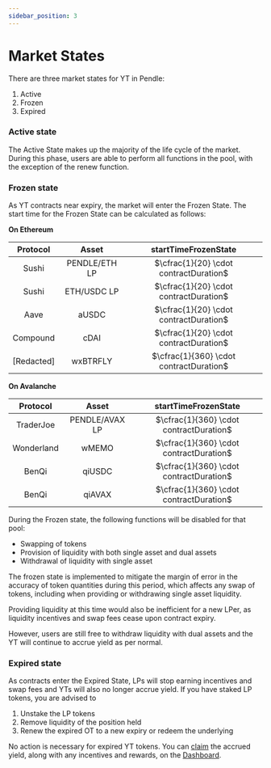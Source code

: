 ```yaml
---
sidebar_position: 3
---
```


# Market States

There are three market states for YT in Pendle:
 1. Active
 2. Frozen
 3. Expired

### Active state

The Active State makes up the majority of the life cycle of the market. During this phase, users are able to perform all functions in the pool, with the exception of the renew function.

### Frozen state

As YT contracts near expiry, the market will enter the Frozen State. The start time for the Frozen State can be calculated as follows:

**On Ethereum**

|  Protocol  |     Asset     |          startTimeFrozenState           |
| :--------: | :-----------: | :-------------------------------------: |
|   Sushi    | PENDLE/ETH LP | $\cfrac{1}{20} \cdot contractDuration$  |
|   Sushi    |  ETH/USDC LP  | $\cfrac{1}{20} \cdot contractDuration$  |
|    Aave    |     aUSDC     | $\cfrac{1}{20} \cdot contractDuration$  |
|  Compound  |     cDAI      | $\cfrac{1}{20} \cdot contractDuration$  |
| [Redacted] |   wxBTRFLY    | $\cfrac{1}{360} \cdot contractDuration$ |

**On Avalanche**

|  Protocol  |     Asset      |          startTimeFrozenState           |
| :--------: | :------------: | :-------------------------------------: |
| TraderJoe  | PENDLE/AVAX LP | $\cfrac{1}{360} \cdot contractDuration$ |
| Wonderland |     wMEMO      | $\cfrac{1}{360} \cdot contractDuration$ |
|   BenQi    |     qiUSDC     | $\cfrac{1}{360} \cdot contractDuration$ |
|   BenQi    |     qiAVAX     | $\cfrac{1}{360} \cdot contractDuration$ |

During the Frozen state, the following functions will be disabled for that pool:

* Swapping of tokens
* Provision of liquidity with both single asset and dual assets
* Withdrawal of liquidity with single asset

The frozen state is implemented to mitigate the margin of error in the accuracy of token quantities during this period, which affects any swap of tokens, including when providing or withdrawing single asset liquidity.

Providing liquidity at this time would also be inefficient for a new LPer, as liquidity incentives and swap fees cease upon contract expiry.

However, users are still free to withdraw liquidity with dual assets and the YT will continue to accrue yield as per normal.

### Expired state

As contracts enter the Expired State, LPs will stop earning incentives and swap fees and YTs will also no longer accrue yield. If you have staked LP tokens, you are advised to

1. Unstake the LP tokens
2. Remove liquidity of the position held
3. Renew the expired OT to a new expiry or redeem the underlying

No action is necessary for expired YT tokens. You can [claim](../using-the-app/claim.md) the accrued yield, along with any incentives and rewards, on the [Dashboard](https://app.pendle.finance/dashboard). 
